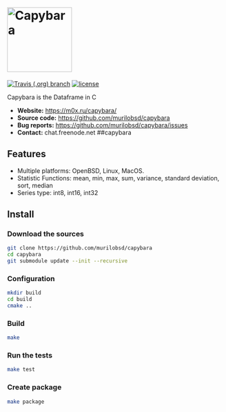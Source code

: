 # <img alt="Capybara" src="https://m0x.ru/capybara/capybara.png" height="150">

[![Travis (.org) branch](https://img.shields.io/travis/murilobsd/capybara/master?style=for-the-badge)](https://travis-ci.org/murilobsd/capybara)
[![license](https://img.shields.io/badge/License-BSD-blue.svg?style=for-the-badge)](LICENSE)

Capybara is the Dataframe in C

- **Website:** https://m0x.ru/capybara/
- **Source code:** https://github.com/murilobsd/capybara
- **Bug reports:** https://github.com/murilobsd/capybara/issues
- **Contact:** chat.freenode.net ##capybara

## Features

- Multiple platforms: OpenBSD, Linux, MacOS.
- Statistic Functions: mean, min, max, sum, variance, standard deviation, sort, median
- Series type: int8, int16, int32

## Install

### Download the sources

```sh
git clone https://github.com/murilobsd/capybara
cd capybara
git submodule update --init --recursive
```

### Configuration

```sh
mkdir build
cd build
cmake ..
```

### Build

```sh
make
```

### Run the tests

```sh
make test
```

### Create package

```sh
make package
```
